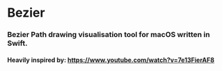 # Bezier
### Bezier Path drawing visualisation tool for macOS written in Swift.
#### Heavily inspired by: https://www.youtube.com/watch?v=7e13FierAF8